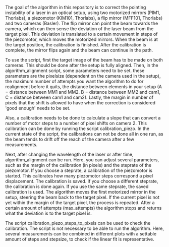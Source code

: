 The goal of the algorithm in this repository is to correct the pointing instability of a laser in an optical setup, using two motorized mirrors (PIM1, Thorlabs), a piezomotor (KIM101, Thorlabs), a flip mirror (MFF101, Thorlabs) and two cameras (Basler). The flip mirror can point the beam towards the camera, which can then sense the deviation of the laser beam from the target pixel. This deviation is translated to a certain movement in steps of the piezomotor, which moves the motorized mirrors. When the beam is at the target position, the calibration is finished. After the calibration is complete, the mirror flips again and the beam can continue in the path. 

To use the script, first the target image of the beam has to be made on both cameras. This should be done after the setup is fully aligned. Then, in the algorithm_alignment script, some parameters need to be set. these parameters are the pixelsize (dependent on the camera used in the setup), the maximum number of attempts you want the algorithm to do for realignment before it quits, the distance between elements in your setup (A = distance between MM1 and MM2. B = distance between MM2 and cam1, C  = distance between cam1 and cam2). Lastly, the margin in number of pixels that the shift is allowed to have when the correction is 
considered 'good enough' needs to be set.

Also, a calibration needs to be done to calculate a slope that can convert a number of motor steps to a number of pixel shifts on camera 2. This calibration can be done by running the script calibration_piezo. In the current state of the script, the calibrations can not be done all in one run, as the beam tends to drift off the reach of the camera after a few measurements. 

Next, after changing the wavelength of the laser or after time, algorithm_alignment can be run. Here, you can adjust several parameters, such as the margin of the calibration (in pixels) and the steprate of the piezomotor. If you choose a steprate, a calibration of the piezomotor is started. This calibrates how many piezomotor steps correspond a pixel displacement. The calibration is saved. If you choose a different steprate, the calibration is done again. If you use the same steprate, the saved calibration is used. The algorithm moves the first motorized mirror in the setup, steering the beam back to the target pixel. If the current pixel is not yet within the margin of the target pixel, the process is repeated. After a certain amount of attempts (max_attempts) the algorithm stops and returns what the deviation is to the target pixel is.

The script calibration_piezo_steps_to_pixels can be used to check the calibration. The script is not necessary to be able to run the algorithm. Here, several measurements can be combined in different plots with a settable amount of steps and stepsize, to check if the linear fit is representative. 
